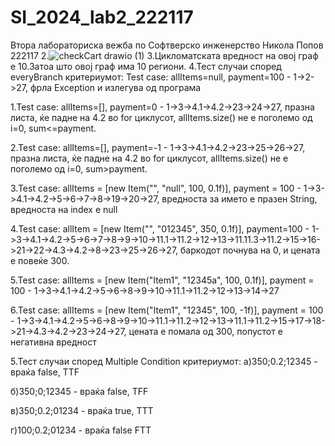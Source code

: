# SI_2024_lab2_222117
Втора лабораториска вежба по Софтверско инженерство
Никола Попов 222117
2.![checkCart drawio (1)](https://github.com/nikolapopov7/SI_2024_lab2_222117/assets/166915411/49c32712-16d1-4f5b-a6c3-cf3248695621)
3.Цикломатската вредност на овој граф е 10.Затоа што овој граф има 10 региони.
4.Тест случаи според everyBranch критериумот:
Test case: allItems=null, payment=100 - 1->2->27,
фрла Exception и излегува од програма

1.Test case: allItems=[], payment=0 - 1->3->4.1->4.2->23->24->27, празна листа, ќе падне на 4.2 во for циклусот, allItems.size() не е поголемо од i=0, sum<=payment.

2.Test case: allItems=[], payment=-1 - 1->3->4.1->4.2->23->25->26->27, празна листа, ќе падне на 4.2 во for циклусот, allItems.size() не е поголемо од i=0, sum>payment.

3.Test case: allItems = [new Item("", "null", 100, 0.1f)], payment = 100 - 1->3->4.1->4.2->5->6->7->8->19->20->27, вредноста за името е празен String, вредноста на index е null

4.Test case: allItem = [new Item("", "012345", 350, 0.1f)], payment=100 - 1->3->4.1->4.2->5->6->7->8->9->10->11.1->11.2->12->13->11.11.3->11.2->15->16->21->22->4.3->4.2->8->23->25->26->27, баркодот почнува на 0, и цената е повеќе 300.

5.Test case: allItems = [new Item("Item1", "12345a", 100, 0.1f)], payment = 100 - 1->3->4.1->4.2->5->6->8->9->10->11.1->11.2->12->13->14->27

6.Test case: allItems = [new Item("Item1", "12345", 100, -1f)], payment = 100 - 1->3->4.1->4.2->5->6->8->9->10->11.1->11.2->12->13->11.1->11.2->15->17->18->21->4.3->4.2->23->24->27, цената е помала од 300, попустот е негативна вредност

5.Тест случаи според Multiple Condition критериумот:
а)350;0.2;12345 - враќа false, TTF

б)350;0;12345 - враќа false, TFF

в)350;0.2;01234 - враќа true, TTT

г)100;0.2;01234 - враќа false FTT
